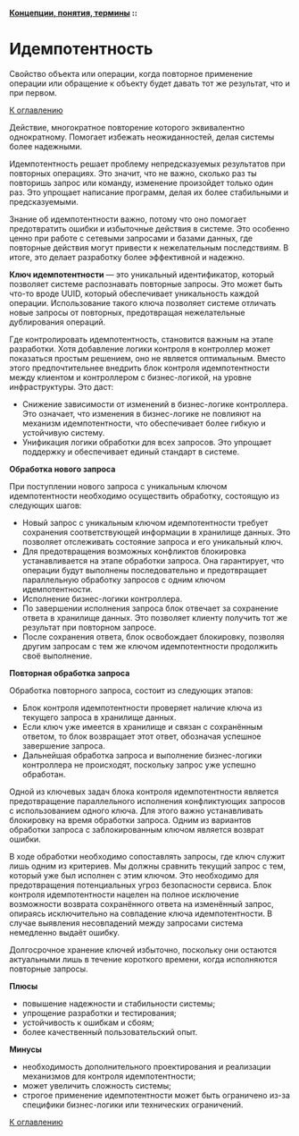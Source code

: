 **[Концепции, понятия, термины](../README.md#concepts) ::**
# Идемпотентность

Свойство объекта или операции, когда повторное применение операции или обращение к объекту будет давать тот же результат, что и при первом.

[К оглавлению](../README.md#concepts)

Действие, многократное повторение которого эквивалентно однократному. Помогает избежать неожиданностей, делая системы более надежными.

Идемпотентность решает проблему непредсказуемых результатов при повторных операциях. Это значит, что не важно, сколько раз ты повторишь запрос или команду, изменение произойдет только один раз. Это упрощает написание программ, делая их более стабильными и предсказуемыми.

Знание об идемпотентности важно, потому что оно помогает предотвратить ошибки и избыточные действия в системе. Это особенно ценно при работе с сетевыми запросами и базами данных, где повторные действия могут привести к нежелательным последствиям. В итоге, это делает разработку более эффективной и надежно.

**Ключ идемпотентности** — это уникальный идентификатор, который позволяет системе распознавать повторные запросы. Это может быть что-то вроде UUID, который обеспечивает уникальность каждой операции. Использование такого ключа позволяет системе отличать новые запросы от повторных, предотвращая нежелательные дублирования операций.

Где контролировать идемпотентность, становится важным на этапе разработки. Хотя добавление логики контроля в контроллер может показаться простым решением, оно не является оптимальным. Вместо этого предпочтительнее внедрить блок контроля идемпотентности между клиентом и контроллером с бизнес-логикой, на уровне инфраструктуры. Это даст:
- Снижение зависимости от изменений в бизнес-логике контроллера. Это означает, что изменения в бизнес-логике не повлияют на механизм идемпотентности, что обеспечивает более гибкую и устойчивую систему.
- Унификация логики обработки для всех запросов. Это упрощает поддержку и обеспечивает единый стандарт в системе.

**Обработка нового запроса**

При поступлении нового запроса с уникальным ключом идемпотентности необходимо осуществить обработку, состоящую из следующих шагов:
- Новый запрос с уникальным ключом идемпотентности требует сохранения соответствующей информации в хранилище данных. Это позволяет отслеживать состояние запроса и его уникальный ключ.
- Для предотвращения возможных конфликтов блокировка устанавливается на этапе обработки запроса. Она гарантирует, что операции будут выполнены последовательно и предотвращает параллельную обработку запросов с одним ключом идемпотентности.
- Исполнение бизнес-логики контроллера.
- По завершении исполнения запроса блок отвечает за сохранение ответа в хранилище данных. Это позволяет клиенту получить тот же результат при повторном запросе.
- После сохранения ответа, блок освобождает блокировку, позволяя другим запросам с тем же ключом идемпотентности продолжить своё выполнение.

**Повторная обработка запроса**

Обработка повторного запроса, состоит из следующих этапов:
- Блок контроля идемпотентности проверяет наличие ключа из текущего запроса в хранилище данных.
- Если ключ уже имеется в хранилище и связан с сохранённым ответом, то блок возвращает этот ответ, обозначая успешное завершение запроса.
- Дальнейшая обработка запроса и выполнение бизнес-логики контроллера не происходят, поскольку запрос уже успешно обработан.

Одной из ключевых задач блока контроля идемпотентности является предотвращение параллельного исполнения конфликтующих запросов с использованием одного ключа. Для этого важно устанавливать блокировку на время обработки запроса. Одним из вариантов обработки запроса с заблокированным ключом является возврат ошибки.

В ходе обработки необходимо сопоставлять запросы, где ключ служит лишь одним из критериев. Мы должны сравнить текущий запрос с тем, который уже был исполнен с этим ключом. Это необходимо для предотвращения потенциальных угроз безопасности сервиса. Блок контроля идемпотентности нацелен на полное исключение возможности возврата сохранённого ответа на изменённый запрос, опираясь исключительно на совпадение ключа идемпотентности. В случае выявления несовпадений между запросами система немедленно выдаёт ошибку.

Долгосрочное хранение ключей избыточно, поскольку они остаются актуальными лишь в течение короткого времени, когда исполняются повторные запросы.

**Плюсы**
- повышение надежности и стабильности системы; 
- упрощение разработки и тестирования; 
- устойчивость к ошибкам и сбоям;
- более качественный пользовательский опыт.

**Минусы**
- необходимость дополнительного проектирования и реализации механизмов для контроля идемпотентности;
- может увеличить сложность системы;
- строгое применение идемпотентности может быть ограничено из-за специфики бизнес-логики или технических ограничений.

[К оглавлению](../README.md#concepts)
